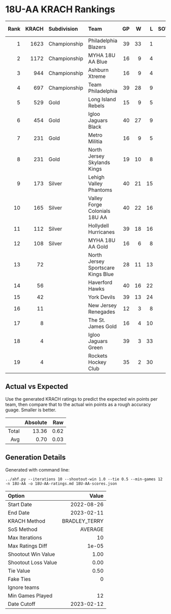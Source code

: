 # 18U-AA KRACH Rankings
Rank|KRACH|Subdivision|Team|GP|W|L|SOW|SOL|T|SoS|Exp Wins|Win Diff
---:|---:|:---|:---|---:|---:|---:|---:|---:|---:|---:|---:|---:
1|1623|Championship|Philadelphia Blazers|39|33|1|3|2|0|350|33.1|-2.9
2|1172|Championship|MYHA 18U AA Blue|16|9|4|3|0|0|649|11.1|-0.9
3|944|Championship|Ashburn Xtreme|16|9|4|3|0|0|527|11.3|-0.7
4|697|Championship|Team Philadelphia|39|28|9|2|0|0|383|28.9|-1.1
5|529|Gold|Long Island Rebels|15|9|5|1|0|0|421|9.8|-0.2
6|454|Gold|Igloo Jaguars Black|40|27|9|0|4|0|402|26.5|-0.5
7|231|Gold|Metro Militia|16|9|5|2|0|0|183|11.4|0.4
8|231|Gold|North Jersey Skylands Kings|19|10|8|0|1|0|462|10.0|-0.0
9|173|Silver|Lehigh Valley Phantoms|40|21|15|1|3|0|314|22.6|0.6
10|165|Silver|Valley Forge Colonials 18U AA|40|22|16|1|1|0|279|23.8|0.8
11|112|Silver|Hollydell Hurricanes|39|18|16|2|3|0|252|20.8|0.8
12|108|Silver|MYHA 18U AA Gold|16|6|8|1|1|0|382|7.2|0.2
13|72||North Jersey Sportscare Kings Blue|28|11|13|2|2|0|193|13.6|0.6
14|56||Haverford Hawks|40|16|22|1|1|0|285|18.1|1.1
15|42||York Devils|39|13|24|1|1|0|305|14.9|0.9
16|11||New Jersey Renegades|12|3|8|1|0|0|85|4.5|0.5
17|8||The St. James Gold|16|4|10|0|2|0|73|4.4|0.4
18|4||Igloo Jaguars Green|39|3|33|1|2|0|244|4.4|0.4
19|4||Rockets Hockey Club|35|2|30|1|2|0|268|3.3|0.3

## Actual vs Expected
Use the generated KRACH ratings to predict the expected win points per team, then compare that to the actual win points as a rough accuracy guage. Smaller is better.

||Absolute|Raw
|---:|---:|---:
|Total|13.36|0.62
|Avg|0.70|0.03

## Generation Details

Generated with command line:
```
../ahf.py --iterations 10 --shootout-win 1.0 --tie 0.5 --min-games 12 -n 18U-AA -o 18U-AA-ratings.md 18U-AA-scores.json
```

| Option | Value |
| :----- | ----: |
| Start Date | 2022-08-26 |
| End Date | 2023-02-11 |
| KRACH Method | BRADLEY_TERRY |
| SoS Method | AVERAGE |
| Max Iterations | 10 |
| Max Ratings Diff | 1e-05 |
| Shootout Win Value | 1.00 |
| Shootout Loss Value | 0.00 |
| Tie Value | 0.50 |
| Fake Ties | 0 |
| Ignore teams |  |
| Min Games Played | 12 |
| Date Cutoff | 2023-02-12 |

